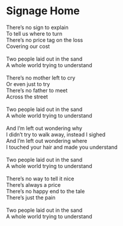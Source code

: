 # Signage Home

There’s no sign to explain\
To tell us where to turn\
There’s no price tag on the loss\
Covering our cost\
\
Two people laid out in the sand\
A whole world trying to understand\
\
There’s no mother left to cry\
Or even just to try\
There’s no father to meet\
Across the street\
\
Two people laid out in the sand\
A whole world trying to understand\
\
And I’m left out wondering why\
I didn’t try to walk away, instead I sighed\
And I’m left out wondering where\
I touched your hair and made you understand\
\
Two people laid out in the sand\
A whole world trying to understand\
\
There’s no way to tell it nice\
There’s always a price\
There’s no happy end to the tale\
There’s just the pain\
\
Two people laid out in the sand\
A whole world trying to understand
